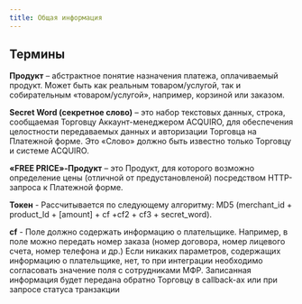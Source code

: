 ```yaml
---
title: Общая информация
---
```


## Термины

**Продукт** – абстрактное понятие назначения платежа, оплачиваемый продукт. Может быть как реальным товаром/услугой, так и собирательным «товаром/услугой», например, корзиной или заказом.

**Secret Word (секретное слово)** – это набор текстовых данных, строка, сообщаемая Торговцу Аккаунт-менеджером ACQUIRO, для обеспечения целостности передаваемых данных и авторизации Торговца на Платежной форме. Это «Слово» должно быть известно только Торговцу и системе ACQUIRO.

**«FREE PRICE»-Продукт** – это Продукт, для которого возможно определение цены (отличной от предустановленой) посредством HTTP-запроса к Платежной форме.

**Токен** - Рассчитывается по следующему алгоритму: MD5 (merchant_id + product_Id + [amount] + cf +cf2 + cf3 + secret_word).

**cf** - Поле должно содержать информацию о плательщике. Например, в поле можно передать номер заказа (номер договора, номер лицевого счета, номер телефона и др.) Если никаких параметров, содержащих информацию о плательщике, нет, то при интеграции необходимо согласовать значение поля с сотрудниками МФР. Записанная информация будет передана обратно Торговцу в callback-ах или при запросе статуса транзакции